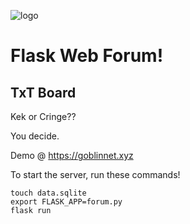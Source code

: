 ![logo](https://raw.githubusercontent.com/chinatimmy/flask-webforum/images/fwftxtboard.png)

# Flask Web Forum!
## TxT Board

Kek or Cringe?? 

You decide.

Demo @ https://goblinnet.xyz

To start the server, run these commands!

    touch data.sqlite
    export FLASK_APP=forum.py
    flask run

